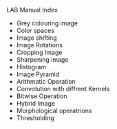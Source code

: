  LAB Manual Index

- Grey colouring image
- Color spaces
- Image shifting
- Image Rotations
- Cropping Image
- Sharpening image
- Histogram
- Image Pyramid 
- Arithmatic Operation
- Convolution with diffrent Kernels 
- Bitwise Operation 
- Hybrid Image
- Morphological operatrions
- Thresholding 
